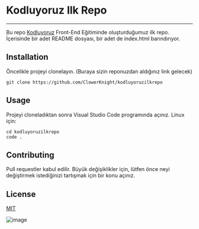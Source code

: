 # Kodluyoruz Ilk Repo
----------------------------------
Bu repo [Kodluyoruz](https://www.kodluyoruz.org/) Front-End Eğitiminde oluşturduğumuz ilk repo. İçerisinde bir adet README dosyası, bir adet de index.html barındırıyor.

Installation
-------------------------------
Öncelikle projeyi clonelayın. (Buraya sizin reponuzdan aldığınız link gelecek)
```
git clone https://github.com/ClowerKnight/kodluyoruzilkrepo
```
Usage
------------------------------------
Projeyi cloneladıktan sonra Visual Studio Code programında açınız.
Linux için:
```
cd kodluyoruzilkrepo
code .
```
Contributing
--------------------------
Pull requestler kabul edilir. Büyük değişiklikler için, lütfen önce neyi değiştirmek istediğinizi tartışmak için bir konu açınız.

License
--------------------------
[MIT](https://choosealicense.com/licenses/mit/)

![image](https://user-images.githubusercontent.com/66878884/128157664-8e572582-1352-4ade-b0da-0aa82c4977c7.png)
